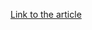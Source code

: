 [Link to the article](https://research.nccgroup.com/2023/11/01/popping-blisters-for-research-an-overview-of-past-payloads-and-exploring-recent-developments/)
